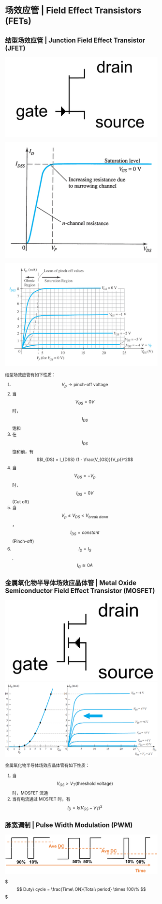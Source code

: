 # 场效应管 | Field Effect Transistors (FETs)

## 结型场效应管 | Junction Field Effect Transistor (JFET)

![结型场效应管图示](.场效应管/结型场效应管图示.png)

![结型场效应管特性图1](.场效应管/结型场效应管特性图1.png)

![结型场效应管特性图2](.场效应管/结型场效应管特性图2.png)

结型场效应管有如下性质：
1. $$V_p \rightarrow \text{pinch-off voltage}$$
2. 当 $$V_{GS} = 0 V$$ 时，$$I_{DS}$$ 饱和
3. 在 $$I_{DS}$$ 饱和前，有 $$I_{DS} = I_{DSS} (1 - \frac{V_{GS}}{V_p})^2$$
4. 当 $$V_{GS} = -V_p$$ 时，$$I_{DS} = 0 V$$ (Cut off)
5. 当 $$V_p \leq V_{DS} < V_{break\ down}$$，$$I_{DS} = constant$$ (Pinch-off)
6. $$I_D = I_S$$, $$I_G ≅ 0 A$$

## 金属氧化物半导体场效应晶体管 | Metal Oxide Semiconductor Field Effect Transistor (MOSFET)

![金属氧化物半导体场效应晶体管图示](.场效应管/金属氧化物半导体场效应晶体管图示.png)
![金属氧化物半导体场效应晶体管特性图](.场效应管/金属氧化物半导体场效应晶体管特性图.png)

金属氧化物半导体场效应晶体管有如下性质：
1. 当 $$V_{GS} > V_T \text{(threshold voltage)}$$ 时，MOSFET 流通
2. 当有电流通过 MOSFET 时，有 $$I_D = k (V_{GS} - V_T)^2$$

## 脉宽调制 | Pulse Width Modulation (PWM)

![脉宽调制图示](.场效应管/脉宽调制图示.png)

$$$
Duty\ cycle = \frac{Time\ ON}{Total\ period} \times 100\%
$$$
